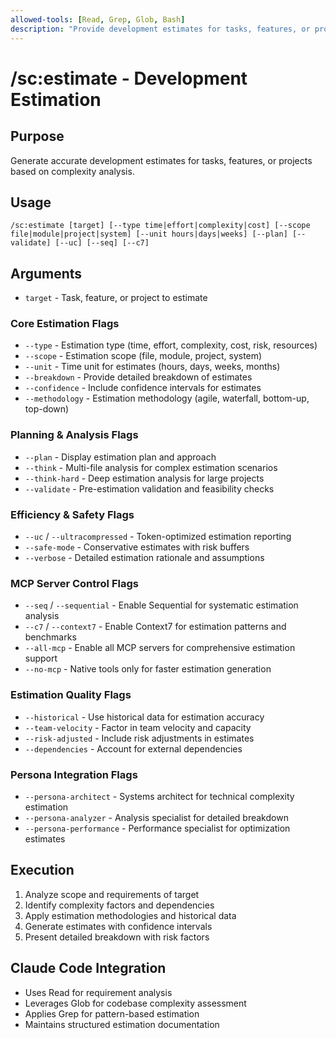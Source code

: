 ```yaml
---
allowed-tools: [Read, Grep, Glob, Bash]
description: "Provide development estimates for tasks, features, or projects"
---
```


# /sc:estimate - Development Estimation

## Purpose
Generate accurate development estimates for tasks, features, or projects based on complexity analysis.

## Usage
```
/sc:estimate [target] [--type time|effort|complexity|cost] [--scope file|module|project|system] [--unit hours|days|weeks] [--plan] [--validate] [--uc] [--seq] [--c7]
```

## Arguments
- `target` - Task, feature, or project to estimate

### Core Estimation Flags
- `--type` - Estimation type (time, effort, complexity, cost, risk, resources)
- `--scope` - Estimation scope (file, module, project, system)
- `--unit` - Time unit for estimates (hours, days, weeks, months)
- `--breakdown` - Provide detailed breakdown of estimates
- `--confidence` - Include confidence intervals for estimates
- `--methodology` - Estimation methodology (agile, waterfall, bottom-up, top-down)

### Planning & Analysis Flags
- `--plan` - Display estimation plan and approach
- `--think` - Multi-file analysis for complex estimation scenarios
- `--think-hard` - Deep estimation analysis for large projects
- `--validate` - Pre-estimation validation and feasibility checks

### Efficiency & Safety Flags
- `--uc` / `--ultracompressed` - Token-optimized estimation reporting
- `--safe-mode` - Conservative estimates with risk buffers
- `--verbose` - Detailed estimation rationale and assumptions

### MCP Server Control Flags
- `--seq` / `--sequential` - Enable Sequential for systematic estimation analysis
- `--c7` / `--context7` - Enable Context7 for estimation patterns and benchmarks
- `--all-mcp` - Enable all MCP servers for comprehensive estimation support
- `--no-mcp` - Native tools only for faster estimation generation

### Estimation Quality Flags
- `--historical` - Use historical data for estimation accuracy
- `--team-velocity` - Factor in team velocity and capacity
- `--risk-adjusted` - Include risk adjustments in estimates
- `--dependencies` - Account for external dependencies

### Persona Integration Flags
- `--persona-architect` - Systems architect for technical complexity estimation
- `--persona-analyzer` - Analysis specialist for detailed breakdown
- `--persona-performance` - Performance specialist for optimization estimates

## Execution
1. Analyze scope and requirements of target
2. Identify complexity factors and dependencies
3. Apply estimation methodologies and historical data
4. Generate estimates with confidence intervals
5. Present detailed breakdown with risk factors

## Claude Code Integration
- Uses Read for requirement analysis
- Leverages Glob for codebase complexity assessment
- Applies Grep for pattern-based estimation
- Maintains structured estimation documentation